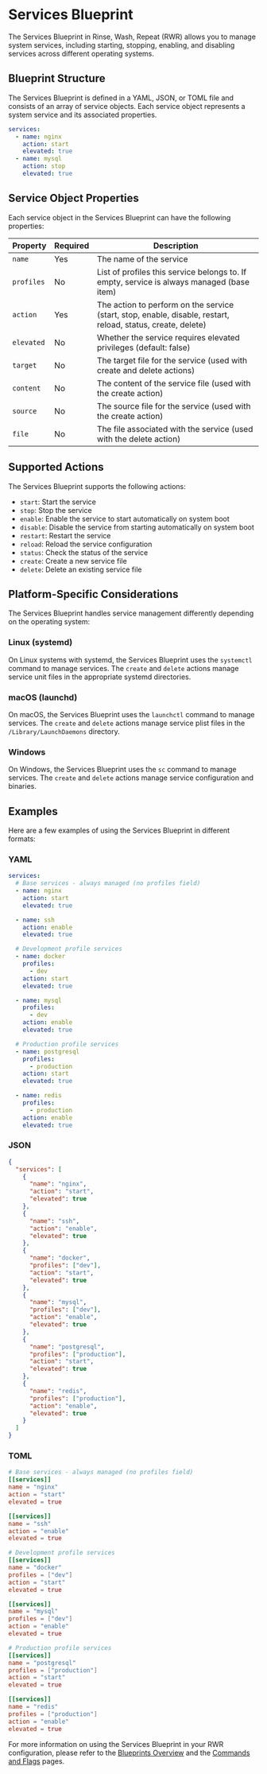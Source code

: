 # Services Blueprint

The Services Blueprint in Rinse, Wash, Repeat (RWR) allows you to manage system services, including starting, stopping, enabling, and disabling services across different operating systems.

## Blueprint Structure

The Services Blueprint is defined in a YAML, JSON, or TOML file and consists of an array of service objects. Each service object represents a system service and its associated properties.

```yaml
services:
  - name: nginx
    action: start
    elevated: true
  - name: mysql
    action: stop
    elevated: true
```

## Service Object Properties

Each service object in the Services Blueprint can have the following properties:

| Property | Required | Description |
|----------|----------|-------------|
| `name` | Yes | The name of the service |
| `profiles` | No | List of profiles this service belongs to. If empty, service is always managed (base item) |
| `action` | Yes | The action to perform on the service (start, stop, enable, disable, restart, reload, status, create, delete) |
| `elevated` | No | Whether the service requires elevated privileges (default: false) |
| `target` | No | The target file for the service (used with create and delete actions) |
| `content` | No | The content of the service file (used with the create action) |
| `source` | No | The source file for the service (used with the create action) |
| `file` | No | The file associated with the service (used with the delete action) |

## Supported Actions

The Services Blueprint supports the following actions:

- `start`: Start the service
- `stop`: Stop the service
- `enable`: Enable the service to start automatically on system boot
- `disable`: Disable the service from starting automatically on system boot
- `restart`: Restart the service
- `reload`: Reload the service configuration
- `status`: Check the status of the service
- `create`: Create a new service file
- `delete`: Delete an existing service file

## Platform-Specific Considerations

The Services Blueprint handles service management differently depending on the operating system:

### Linux (systemd)

On Linux systems with systemd, the Services Blueprint uses the `systemctl` command to manage services. The `create` and `delete` actions manage service unit files in the appropriate systemd directories.

### macOS (launchd)

On macOS, the Services Blueprint uses the `launchctl` command to manage services. The `create` and `delete` actions manage service plist files in the `/Library/LaunchDaemons` directory.

### Windows

On Windows, the Services Blueprint uses the `sc` command to manage services. The `create` and `delete` actions manage service configuration and binaries.

## Examples

Here are a few examples of using the Services Blueprint in different formats:

### YAML

```yaml
services:
  # Base services - always managed (no profiles field)
  - name: nginx
    action: start
    elevated: true

  - name: ssh
    action: enable
    elevated: true

  # Development profile services
  - name: docker
    profiles:
      - dev
    action: start
    elevated: true

  - name: mysql
    profiles:
      - dev
    action: enable
    elevated: true

  # Production profile services
  - name: postgresql
    profiles:
      - production
    action: start
    elevated: true

  - name: redis
    profiles:
      - production
    action: enable
    elevated: true
```

### JSON

```json
{
  "services": [
    {
      "name": "nginx",
      "action": "start",
      "elevated": true
    },
    {
      "name": "ssh",
      "action": "enable",
      "elevated": true
    },
    {
      "name": "docker",
      "profiles": ["dev"],
      "action": "start",
      "elevated": true
    },
    {
      "name": "mysql",
      "profiles": ["dev"],
      "action": "enable",
      "elevated": true
    },
    {
      "name": "postgresql",
      "profiles": ["production"],
      "action": "start",
      "elevated": true
    },
    {
      "name": "redis",
      "profiles": ["production"],
      "action": "enable",
      "elevated": true
    }
  ]
}
```

### TOML

```toml
# Base services - always managed (no profiles field)
[[services]]
name = "nginx"
action = "start"
elevated = true

[[services]]
name = "ssh"
action = "enable"
elevated = true

# Development profile services
[[services]]
name = "docker"
profiles = ["dev"]
action = "start"
elevated = true

[[services]]
name = "mysql"
profiles = ["dev"]
action = "enable"
elevated = true

# Production profile services
[[services]]
name = "postgresql"
profiles = ["production"]
action = "start"
elevated = true

[[services]]
name = "redis"
profiles = ["production"]
action = "enable"
elevated = true
```

For more information on using the Services Blueprint in your RWR configuration, please refer to the [Blueprints Overview](../blueprints-general.md) and the [Commands and Flags](../cli/command-and-flags.md) pages.
